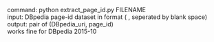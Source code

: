 command: python extract_page_id.py FILENAME  
input: DBpedia page-id dataset in format (<subject> <predicate> <object>, seperated by blank space)
output: pair of (DBpedia_uri, page_id)  
works fine for DBpedia 2015-10

